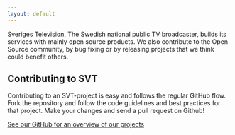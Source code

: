 ```yaml
---
layout: default
---
```


Sveriges Television, The Swedish national public TV broadcaster, builds its services with mainly open source products. We also contribute to the Open Source community, by bug fixing or by releasing projects that we think could benefit others.

## Contributing to SVT

Contributing to an SVT-project is easy and follows the regular GitHub flow. Fork the repository and follow the code guidelines and best practices for that project. Make your changes and send a pull request on Github! 

[See our GitHub for an overview of our projects](https://github.com/svt)

